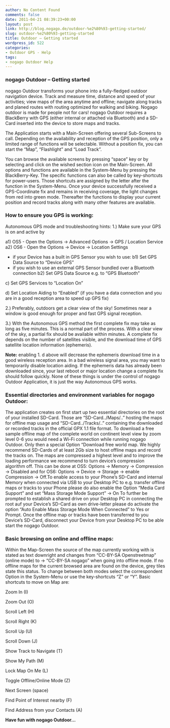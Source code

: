 ```yaml
---
author: No Content Found
comments: false
date: 2011-04-21 08:39:23+00:00
layout: post
link: http://blog.nogago.de/outdoor-%e2%80%93-getting-started/
slug: outdoor-%e2%80%93-getting-started
title: Outdoor – Getting started
wordpress_id: 522
categories:
- Outdoor GPS - Help
tags:
- nogago Outdoor Help
---
```








### **nogago Outdoor – Getting started**




nogago Outdoor transforms your phone into a fully-fledged outdoor navigation device. Track and measure time, distance and speed of your activities; view maps of the area anytime and offline; navigate along tracks and planed routes with routing optimized for walking and biking. Nogago outdoor is made for people not for cars! nogago Outdoor requires a BlackBerry with GPS (either internal or attached via Bluetooth) and a SD-Card inserted into the device to store maps and tracks.




The Application starts with a Main-Screen offering several Sub-Screens to call. Depending on the availability and reception of the GPS position, only a limited range of functions will be selectable. Without a position fix, you can start the “Map”, “Flashlight” and “Load Track”.




You can browse the available screens by pressing “space” key or by selecting and click on the wished section icon on the Main-Screen. All options and functions are available in the System-Menu by pressing the BlackBerry-Key. The specific functions can also be called by key-shortcuts for power-users. Those shortcuts are assigned by the letter after the function in the System-Menu. Once your device successfully received a GPS-Coordinate fix and remains in receiving coverage, the light changes from red into green mode. Thereafter the functions to display your current position and record tracks along with many other features are available.











### **How to ensure you GPS is working:**


Autonomous GPS mode and troubleshooting hints:
1.) Make sure your GPS is on and active by

a1) OS5 - Open the Options -> Advanced Options -> GPS / Location Service
a2) OS6 - Open the Options -> Device -> Location Settings
- if your Device has a built in GPS Sensor you wish to use:
b1) Set GPS Data Source to “Device GPS”
- if you wish to use an external GPS Sensor bundled over a Bluetooth connection
b2) Set GPS Data Source e.g. to “GPS Bluetooth”

c) Set GPS Services to “Location On”

d) Set Location Aiding to “Enabled” (if you have a data connection and you are in a good reception area to speed up GPS fix)

2.) Preferably, outdoors get a clear view of the sky! Sometimes near a window is good enough for proper and fast GPS signal reception.

3.) With the Autonomous GPS method the first complete fix may take as long as five minutes. This is a normal part of the process. With a clear view of the sky, a partial fix should be available within minutes. A complete fix depends on the number of satellites visible, and the download time of GPS satellite location information (ephemeris).

**Note:** enabling 1. d above will decrease the ephemeris download time in a good wireless reception area. In a bad wireless signal area, you may want to temporarily disable location aiding. If the ephemeris data has already been downloaded since, your last reboot or major location change a complete fix should follow quickly. None of these things is under the control of nogago Outdoor Application, it is just the way Autonomous GPS works.









### **Essential directories and environment variables for nogago Outdoor:**


The application creates on first start up two essential directories on the root of your installed SD-Card. Those are “SD-Card../Maps/..” hosting the maps for offline map usage and “SD-Card../Tracks/..” containing the downloaded or recorded tracks in the official GPX 1.1 file format. To download a free sample offline map of the complete world on continent level view by zoom level 0-6 you would need a Wi-Fi connection while running nogago Outdoor. Only then a special Option “Download free world map. We highly recommend SD-Cards of at least 2Gb size to host offline maps and record the tracks on. The maps are compressed a highest level and to improve the loading performance we recommend to turn device’s compression algorithm off. This can be done at OS5: Options -> Memory -> Compression -> Disabled and for OS6: Options -> Device -> Storage -> enable Compression -> Off.To enable access to your Phone’s SD-Card and internal Memory when connected via USB to your Desktop PC to e.g. transfer offline maps or tracks to your Phone please do also enable the Option “Media Card Support” and set “Mass Storage Mode Support” -> On To further be prompted to establish a shared drive on your Desktop PC in connecting the root auf your Device’s SD-Card as own drive-letter please do activate the option “Auto Enable Mass Storage Mode When Connected” to Yes or Prompt. Once the offline map or tracks have been transferred to you Device’s SD-Card, disconnect your Device from your Desktop PC to be able start the nogago Outdoor.









### **Basic browsing on online and offline maps:**




Within the Map-Screen the source of the map currently working with is stated as text downright and changes from “CC-BY-SA Openstreetmap” (online mode) to -> “CC-BY-SA nogago” when going into offline mode. If no offline maps for the current browsed area are found on the device, grey tiles state this status. To change between both modes select the correspondent Option in the System-Menu or use the key-shortcuts “Z” or “Y”. Basic shortcuts to move on Map are:







Zoom In (I)




Zoom Out (O)




Scroll Left (H)




Scroll Right (K)




Scroll Up (U)




Scroll Down (J)




Show Track to Navigate (T)




Show My Path (M)




Lock Map On Me (L)




Toggle Offline/Online Mode (Z)




Next Screen (space)




Find Point of Interest nearby (F)




Find Address from your Contacts (A)







**Have fun with nogago Outdoor...**






